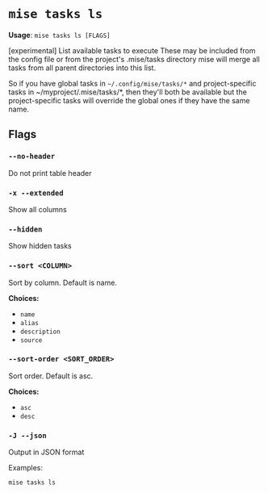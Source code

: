# `mise tasks ls`

**Usage**: `mise tasks ls [FLAGS]`

[experimental] List available tasks to execute
These may be included from the config file or from the project's .mise/tasks directory
mise will merge all tasks from all parent directories into this list.

So if you have global tasks in `~/.config/mise/tasks/*` and project-specific tasks in
~/myproject/.mise/tasks/*, then they'll both be available but the project-specific
tasks will override the global ones if they have the same name.

## Flags

### `--no-header`

Do not print table header

### `-x --extended`

Show all columns

### `--hidden`

Show hidden tasks

### `--sort <COLUMN>`

Sort by column. Default is name.

**Choices:**

- `name`
- `alias`
- `description`
- `source`

### `--sort-order <SORT_ORDER>`

Sort order. Default is asc.

**Choices:**

- `asc`
- `desc`

### `-J --json`

Output in JSON format

Examples:

    mise tasks ls
